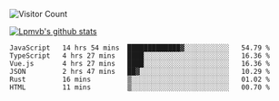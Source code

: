 ![Visitor Count](https://profile-counter.glitch.me/Lpmvb/count.svg)

[![Lpmvb's github stats](https://github-readme-stats.vercel.app/api?username=lpmvb&show_icons=true&title_color=fff&icon_color=79ff97&text_color=9f9f9f&bg_color=151515)](https://github.com/anuraghazra/github-readme-stats)

<!--
Here are some ideas to get you started:

- 🔭 I’m currently working on ...
- 🌱 I’m currently learning ...
- 👯 I’m looking to collaborate on ...
- 🤔 I’m looking for help with ...
- 💬 Ask me about ...
- 📫 How to reach me: ...
- 😄 Pronouns: ...
- ⚡ Fun fact: ...
-->

<!--START_SECTION:waka-->

```text
JavaScript   14 hrs 54 mins  █████████████▓░░░░░░░░░░░   54.79 %
TypeScript   4 hrs 27 mins   ████░░░░░░░░░░░░░░░░░░░░░   16.36 %
Vue.js       4 hrs 27 mins   ████░░░░░░░░░░░░░░░░░░░░░   16.36 %
JSON         2 hrs 47 mins   ██▓░░░░░░░░░░░░░░░░░░░░░░   10.29 %
Rust         16 mins         ▒░░░░░░░░░░░░░░░░░░░░░░░░   01.02 %
HTML         11 mins         ▒░░░░░░░░░░░░░░░░░░░░░░░░   00.70 %
```

<!--END_SECTION:waka-->
